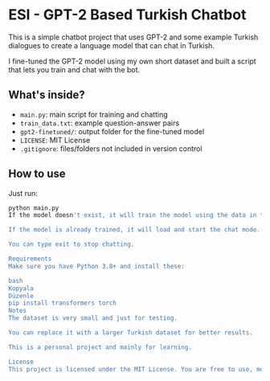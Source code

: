 # ESI - GPT-2 Based Turkish Chatbot

This is a simple chatbot project that uses GPT-2 and some example Turkish dialogues to create a language model that can chat in Turkish.

I fine-tuned the GPT-2 model using my own short dataset and built a script that lets you train and chat with the bot.

## What's inside?

- `main.py`: main script for training and chatting
- `train_data.txt`: example question-answer pairs
- `gpt2-finetuned/`: output folder for the fine-tuned model
- `LICENSE`: MIT License
- `.gitignore`: files/folders not included in version control

## How to use

Just run:

```bash
python main.py
If the model doesn't exist, it will train the model using the data in train_data.txt.

If the model is already trained, it will load and start the chat mode.

You can type exit to stop chatting.

Requirements
Make sure you have Python 3.8+ and install these:

bash
Kopyala
Düzenle
pip install transformers torch
Notes
The dataset is very small and just for testing.

You can replace it with a larger Turkish dataset for better results.

This is a personal project and mainly for learning.

License
This project is licensed under the MIT License. You are free to use, modify, and share it.
